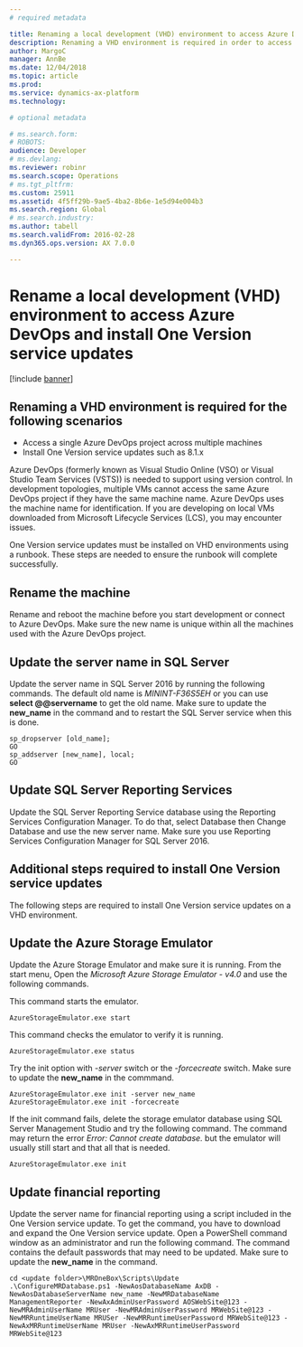 ```yaml
---
# required metadata

title: Renaming a local development (VHD) environment to access Azure DevOps or install One Version service updates
description: Renaming a VHD environment is required in order to access a Azure DevOps project across multiple machines and to successfully install One Version service updates.
author: MargoC
manager: AnnBe
ms.date: 12/04/2018
ms.topic: article
ms.prod: 
ms.service: dynamics-ax-platform
ms.technology: 

# optional metadata

# ms.search.form: 
# ROBOTS: 
audience: Developer
# ms.devlang: 
ms.reviewer: robinr
ms.search.scope: Operations
# ms.tgt_pltfrm: 
ms.custom: 25911
ms.assetid: 4f5ff29b-9ae5-4ba2-8b6e-1e5d94e004b3
ms.search.region: Global
# ms.search.industry: 
ms.author: tabell
ms.search.validFrom: 2016-02-28
ms.dyn365.ops.version: AX 7.0.0

---
```


# Rename a local development (VHD) environment to access Azure DevOps and install One Version service updates

[!include [banner](../includes/banner.md)]

## Renaming a VHD environment is required for the following scenarios
* Access a single Azure DevOps project across multiple machines
* Install One Version service updates such as 8.1.x

Azure DevOps (formerly known as Visual Studio Online (VSO) or Visual Studio Team Services (VSTS)) is needed to support using version control. In development topologies, multiple VMs cannot access the same Azure DevOps project if they have the same machine name. Azure DevOps uses the machine name for identification. If you are developing on local VMs downloaded from Microsoft Lifecycle Services (LCS), you may encounter issues.

One Version service updates must be installed on VHD environments using a runbook. These steps are needed to ensure the runbook will complete successfully.

## Rename the machine
Rename and reboot the machine before you start development or connect to Azure DevOps. Make sure the new name is unique within all the machines used with the Azure DevOps project.

## Update the server name in SQL Server
Update the server name in SQL Server 2016 by running the following commands. The default old name is *MININT-F36S5EH* or you can use **select @@servername** to get the old name. Make sure to update the **new_name** in the command and to restart the SQL Server service when this is done. 

    sp_dropserver [old_name];
    GO
    sp_addserver [new_name], local;
    GO

## Update SQL Server Reporting Services
Update the SQL Server Reporting Service database using the Reporting Services Configuration Manager. To do that, select Database then Change Database and use the new server name. Make sure you use Reporting Services Configuration Manager for SQL Server 2016.

## Additional steps required to install One Version service updates
The following steps are required to install One Version service updates on a VHD environment.

## Update the Azure Storage Emulator
Update the Azure Storage Emulator and make sure it is running. From the start menu, Open the *Microsoft Azure Storage Emulator - v4.0* and use the following commands.

This command starts the emulator.

    AzureStorageEmulator.exe start

This command checks the emulator to verify it is running.

    AzureStorageEmulator.exe status

Try the init option with *-server* switch or the *-forcecreate* switch. Make sure to update the **new_name** in the commmand.

    AzureStorageEmulator.exe init -server new_name
    AzureStorageEmulator.exe init -forcecreate

If the init command fails, delete the storage emulator database using SQL Server Management Studio and try the following command. The command may return the error *Error: Cannot create database.* but the emulator will usually still start and that all that is needed.

    AzureStorageEmulator.exe init

## Update financial reporting
Update the server name for financial reporting using a script included in the One Version service update. To get the command, you have to download and expand the One Version service update. Open a PowerShell command window as an administrator and run the following command. The command contains the default passwords that may need to be updated. Make sure to update the **new_name** in the command.

    cd <update folder>\MROneBox\Scripts\Update
    .\ConfigureMRDatabase.ps1 -NewAosDatabaseName AxDB -NewAosDatabaseServerName new_name -NewMRDatabaseName ManagementReporter -NewAxAdminUserPassword AOSWebSite@123 -NewMRAdminUserName MRUser -NewMRAdminUserPassword MRWebSite@123 -NewMRRuntimeUserName MRUSer -NewMRRuntimeUserPassword MRWebSite@123 -NewAxMRRuntimeUserName MRUser -NewAxMRRuntimeUserPassword MRWebSite@123
